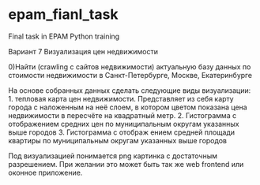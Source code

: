 # epam_fianl_task
Final task in EPAM Python training

Вариант 7
Визуализация цен недвижимости

0)Найти (crawling с сайтов недвижимости) актуальную базу данных по стоимости недвижимости в Санкт-Петербурге, Москве, Екатеринбурге

На основе собранных данных сделать следующие виды визуализации:
    1. тепловая карта цен недвижимости. Представляет из себя карту города с наложенным на неё слоем, в котором цветом показана цена недвижимости в пересчёте на квадратный метр.
    2. Гистограмма с отображением средних цен по муниципальным округам указанных выше городов
    3. Гистограмма с отображ
ением средней площади квартиры по муниципальным округам указанных выше городов

Под визуализацией понимается png картинка с достаточным разрешением. При желании это может быть так же web frontend или оконное приложение.
